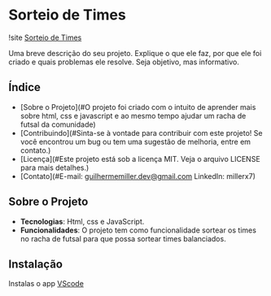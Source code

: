 # Sorteio de Times

!site [Sorteio de Times](https://millerx7.github.io/sorteio-de-times/) 

Uma breve descrição do seu projeto. Explique o que ele faz, por que ele foi criado e quais problemas ele resolve. Seja objetivo, mas informativo.

## Índice
- [Sobre o Projeto](#O projeto foi criado com o intuito de aprender mais sobre html, css e javascript e ao mesmo tempo ajudar um racha de futsal da comunidade)
- [Contribuindo](#Sinta-se à vontade para contribuir com este projeto! Se você encontrou um bug ou tem uma sugestão de melhoria, entre em contato.)
- [Licença](#Este projeto está sob a licença MIT. Veja o arquivo LICENSE para mais detalhes.)
- [Contato](#E-mail: guilhermemiller.dev@gmail.com
LinkedIn: millerx7)

## Sobre o Projeto

- **Tecnologias**: Html, css e JavaScript.
- **Funcionalidades**: O projeto tem como funcionalidade sortear os times no racha de futsal para que possa sortear times balanciados.

## Instalação

Instalas o app [VScode](https://code.visualstudio.com/download)
